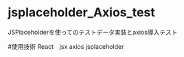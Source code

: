 # jsplaceholder_Axios_test

JSPlaceholderを使ってのテストデータ実装とaxios導入テスト

#使用技術
React　jsx axios jsplaceholder
